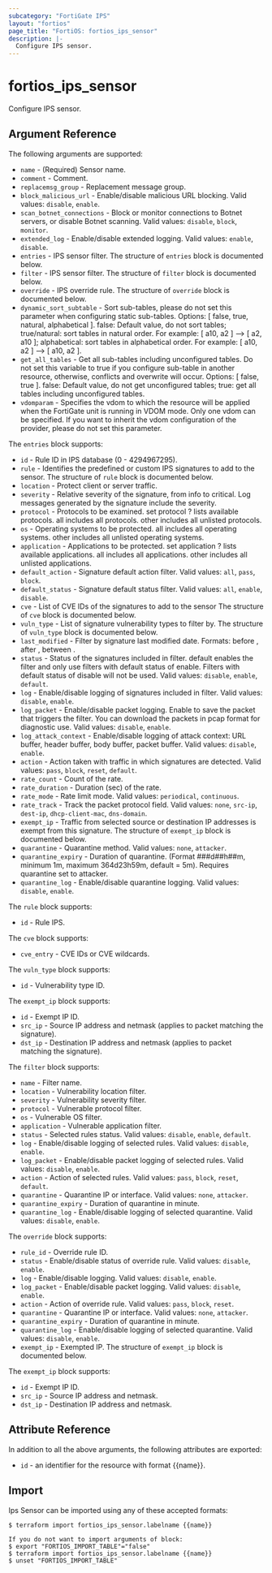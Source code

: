 ```yaml
---
subcategory: "FortiGate IPS"
layout: "fortios"
page_title: "FortiOS: fortios_ips_sensor"
description: |-
  Configure IPS sensor.
---
```


# fortios_ips_sensor
Configure IPS sensor.

## Argument Reference

The following arguments are supported:

* `name` - (Required) Sensor name.
* `comment` - Comment.
* `replacemsg_group` - Replacement message group.
* `block_malicious_url` - Enable/disable malicious URL blocking. Valid values: `disable`, `enable`.
* `scan_botnet_connections` - Block or monitor connections to Botnet servers, or disable Botnet scanning. Valid values: `disable`, `block`, `monitor`.
* `extended_log` - Enable/disable extended logging. Valid values: `enable`, `disable`.
* `entries` - IPS sensor filter. The structure of `entries` block is documented below.
* `filter` - IPS sensor filter. The structure of `filter` block is documented below.
* `override` - IPS override rule. The structure of `override` block is documented below.
* `dynamic_sort_subtable` - Sort sub-tables, please do not set this parameter when configuring static sub-tables. Options: [ false, true, natural, alphabetical ]. false: Default value, do not sort tables; true/natural: sort tables in natural order. For example: [ a10, a2 ] --> [ a2, a10 ]; alphabetical: sort tables in alphabetical order. For example: [ a10, a2 ] --> [ a10, a2 ].
* `get_all_tables` - Get all sub-tables including unconfigured tables. Do not set this variable to true if you configure sub-table in another resource, otherwise, conflicts and overwrite will occur. Options: [ false, true ]. false: Default value, do not get unconfigured tables; true: get all tables including unconfigured tables. 
* `vdomparam` - Specifies the vdom to which the resource will be applied when the FortiGate unit is running in VDOM mode. Only one vdom can be specified. If you want to inherit the vdom configuration of the provider, please do not set this parameter.

The `entries` block supports:

* `id` - Rule ID in IPS database (0 - 4294967295).
* `rule` - Identifies the predefined or custom IPS signatures to add to the sensor. The structure of `rule` block is documented below.
* `location` - Protect client or server traffic.
* `severity` - Relative severity of the signature, from info to critical. Log messages generated by the signature include the severity.
* `protocol` - Protocols to be examined. set protocol ? lists available protocols. all includes all protocols. other includes all unlisted protocols.
* `os` - Operating systems to be protected.  all includes all operating systems. other includes all unlisted operating systems.
* `application` - Applications to be protected. set application ? lists available applications. all includes all applications. other includes all unlisted applications.
* `default_action` - Signature default action filter. Valid values: `all`, `pass`, `block`.
* `default_status` - Signature default status filter. Valid values: `all`, `enable`, `disable`.
* `cve` - List of CVE IDs of the signatures to add to the sensor The structure of `cve` block is documented below.
* `vuln_type` - List of signature vulnerability types to filter by. The structure of `vuln_type` block is documented below.
* `last_modified` - Filter by signature last modified date. Formats: before <date>, after <date>, between <start-date> <end-date>.
* `status` - Status of the signatures included in filter. default enables the filter and only use filters with default status of enable. Filters with default status of disable will not be used. Valid values: `disable`, `enable`, `default`.
* `log` - Enable/disable logging of signatures included in filter. Valid values: `disable`, `enable`.
* `log_packet` - Enable/disable packet logging. Enable to save the packet that triggers the filter. You can download the packets in pcap format for diagnostic use. Valid values: `disable`, `enable`.
* `log_attack_context` - Enable/disable logging of attack context: URL buffer, header buffer, body buffer, packet buffer. Valid values: `disable`, `enable`.
* `action` - Action taken with traffic in which signatures are detected. Valid values: `pass`, `block`, `reset`, `default`.
* `rate_count` - Count of the rate.
* `rate_duration` - Duration (sec) of the rate.
* `rate_mode` - Rate limit mode. Valid values: `periodical`, `continuous`.
* `rate_track` - Track the packet protocol field. Valid values: `none`, `src-ip`, `dest-ip`, `dhcp-client-mac`, `dns-domain`.
* `exempt_ip` - Traffic from selected source or destination IP addresses is exempt from this signature. The structure of `exempt_ip` block is documented below.
* `quarantine` - Quarantine method. Valid values: `none`, `attacker`.
* `quarantine_expiry` - Duration of quarantine. (Format ###d##h##m, minimum 1m, maximum 364d23h59m, default = 5m). Requires quarantine set to attacker.
* `quarantine_log` - Enable/disable quarantine logging. Valid values: `disable`, `enable`.

The `rule` block supports:

* `id` - Rule IPS.

The `cve` block supports:

* `cve_entry` - CVE IDs or CVE wildcards.

The `vuln_type` block supports:

* `id` - Vulnerability type ID.

The `exempt_ip` block supports:

* `id` - Exempt IP ID.
* `src_ip` - Source IP address and netmask (applies to packet matching the signature).
* `dst_ip` - Destination IP address and netmask (applies to packet matching the signature).

The `filter` block supports:

* `name` - Filter name.
* `location` - Vulnerability location filter.
* `severity` - Vulnerability severity filter.
* `protocol` - Vulnerable protocol filter.
* `os` - Vulnerable OS filter.
* `application` - Vulnerable application filter.
* `status` - Selected rules status. Valid values: `disable`, `enable`, `default`.
* `log` - Enable/disable logging of selected rules. Valid values: `disable`, `enable`.
* `log_packet` - Enable/disable packet logging of selected rules. Valid values: `disable`, `enable`.
* `action` - Action of selected rules. Valid values: `pass`, `block`, `reset`, `default`.
* `quarantine` - Quarantine IP or interface. Valid values: `none`, `attacker`.
* `quarantine_expiry` - Duration of quarantine in minute.
* `quarantine_log` - Enable/disable logging of selected quarantine. Valid values: `disable`, `enable`.

The `override` block supports:

* `rule_id` - Override rule ID.
* `status` - Enable/disable status of override rule. Valid values: `disable`, `enable`.
* `log` - Enable/disable logging. Valid values: `disable`, `enable`.
* `log_packet` - Enable/disable packet logging. Valid values: `disable`, `enable`.
* `action` - Action of override rule. Valid values: `pass`, `block`, `reset`.
* `quarantine` - Quarantine IP or interface. Valid values: `none`, `attacker`.
* `quarantine_expiry` - Duration of quarantine in minute.
* `quarantine_log` - Enable/disable logging of selected quarantine. Valid values: `disable`, `enable`.
* `exempt_ip` - Exempted IP. The structure of `exempt_ip` block is documented below.

The `exempt_ip` block supports:

* `id` - Exempt IP ID.
* `src_ip` - Source IP address and netmask.
* `dst_ip` - Destination IP address and netmask.


## Attribute Reference

In addition to all the above arguments, the following attributes are exported:
* `id` - an identifier for the resource with format {{name}}.

## Import

Ips Sensor can be imported using any of these accepted formats:
```
$ terraform import fortios_ips_sensor.labelname {{name}}

If you do not want to import arguments of block:
$ export "FORTIOS_IMPORT_TABLE"="false"
$ terraform import fortios_ips_sensor.labelname {{name}}
$ unset "FORTIOS_IMPORT_TABLE"
```
